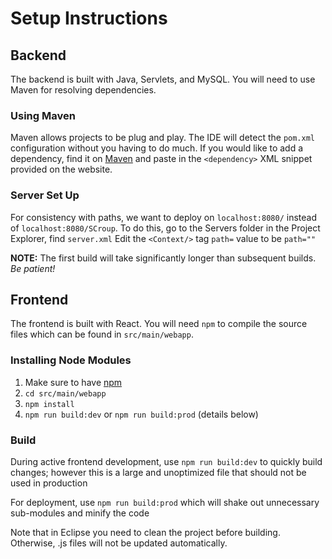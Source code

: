 # Setup Instructions
## Backend
The backend is built with Java, Servlets, and MySQL. You will need to use Maven for resolving dependencies.
### Using Maven
Maven allows projects to be plug and play. The IDE will detect the `pom.xml` configuration without you having to do much.
If you would like to add a dependency, find it on [Maven](https://mvnrepository.com) and paste in the `<dependency>` XML snippet provided on the website.

### Server Set Up
For consistency with paths, we want to deploy on `localhost:8080/` instead of `localhost:8080/SCroup`.
To do this, go to the Servers folder in the Project Explorer, find `server.xml`
Edit the `<Context/>` tag `path=` value to be `path=""`

**NOTE:** The first build will take significantly longer than subsequent builds. *Be patient!*

## Frontend
The frontend is built with React. You will need `npm` to compile the source files which can be found in `src/main/webapp`.
### Installing Node Modules
1. Make sure to have [npm](https://www.npmjs.com/get-npm)
2. `cd src/main/webapp`
3. `npm install`
4. `npm run build:dev` or `npm run build:prod` (details below)

### Build
During active frontend development, use `npm run build:dev` to quickly build changes; however this is a large and unoptimized file that should not be used in production

For deployment, use `npm run build:prod` which will shake out unnecessary sub-modules and minify the code

Note that in Eclipse you need to clean the project before building. Otherwise, .js files will not be updated automatically.